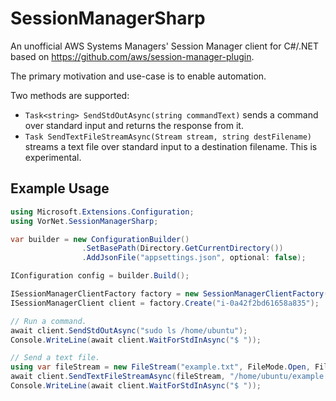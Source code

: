 # SessionManagerSharp

An unofficial AWS Systems Managers' Session Manager client for C#/.NET based on https://github.com/aws/session-manager-plugin.

The primary motivation and use-case is to enable automation.

Two methods are supported:

- `Task<string> SendStdOutAsync(string commandText)` sends a command over standard input and returns the response from it.
- `Task SendTextFileStreamAsync(Stream stream, string destFilename)` streams a text file over standard input to a destination filename.  This is experimental.

## Example Usage

```csharp
using Microsoft.Extensions.Configuration;
using VorNet.SessionManagerSharp;

var builder = new ConfigurationBuilder()  
                .SetBasePath(Directory.GetCurrentDirectory())
                .AddJsonFile("appsettings.json", optional: false);

IConfiguration config = builder.Build();

ISessionManagerClientFactory factory = new SessionManagerClientFactory(config);
ISessionManagerClient client = factory.Create("i-0a42f2bd61658a835");

// Run a command.
await client.SendStdOutAsync("sudo ls /home/ubuntu");
Console.WriteLine(await client.WaitForStdInAsync("$ "));

// Send a text file.
using var fileStream = new FileStream("example.txt", FileMode.Open, FileAccess.Read);
await client.SendTextFileStreamAsync(fileStream, "/home/ubuntu/example.txt");
Console.WriteLine(await client.WaitForStdInAsync("$ "));
```